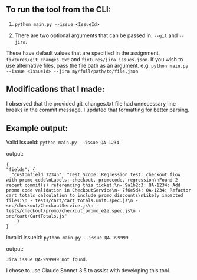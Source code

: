 
## To run the tool from the CLI:

1.  `python main.py --issue <IssueId>`

2. There are two optional arguments that can be passed in: `--git` and `--jira`.

These have default values that are specified in the assignment, `fixtures/git_changes.txt` and `fixtures/jira_issues.json`. If you wish to use alternative files, pass the file path as an argument. e.g. `python main.py --issue <IssueId> --jira my/full/path/to/file.json`

  

## Modifications that I made:

I observed that the provided git_changes.txt file had unnecessary line breaks in the commit message. I updated that formatting for better parsing.

  

## Example output:
Valid IssueId:
`python main.py --issue QA-1234`

output:

    {
    "fields": {
      "customfield_12345": "Test Scope: Regression test: checkout flow with promo code\nLabels: checkout, promocode, regression\nFound 2 recent commit(s) referencing this ticket:\n- 9a1b2c3: QA-1234: Add promo code validation in CheckoutService\n- 7f6e5d4: QA-1234: Refactor cart totals calculation to include promo discounts\nLikely impacted files:\n - tests/cart/cart_totals.unit.spec.js\n - src/checkout/CheckoutService.js\n - tests/checkout/promo/checkout_promo_e2e.spec.js\n - src/cart/CartTotals.js"
    	}
    }

Invalid IssueId:
`python main.py --issue QA-999999`

output:

`Jira issue QA-999999 not found.`

I chose to use Claude Sonnet 3.5 to assist with developing this tool.
